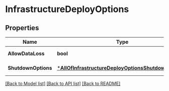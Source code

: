 # InfrastructureDeployOptions

## Properties
Name | Type | Description | Notes
------------ | ------------- | ------------- | -------------
**AllowDataLoss** | **bool** | Allow data loss | [default to null]
**ShutdownOptions** | [***AllOfInfrastructureDeployOptionsShutdownOptions**](AllOfInfrastructureDeployOptionsShutdownOptions.md) | Shutdown options | [default to null]

[[Back to Model list]](../README.md#documentation-for-models) [[Back to API list]](../README.md#documentation-for-api-endpoints) [[Back to README]](../README.md)

